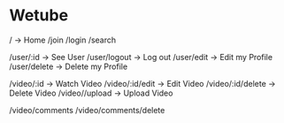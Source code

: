 # Wetube

/ -> Home
/join
/login
/search

/user/:id -> See User
/user/logout -> Log out
/user/edit -> Edit my Profile
/user/delete -> Delete my Profile

/video/:id -> Watch Video
/video/:id/edit -> Edit Video
/video/:id/delete -> Delete Video
/video//upload -> Upload Video

/video/comments
/video/comments/delete
